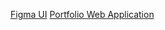 [Figma UI](https://www.figma.com/design/ngvFAeUL3DmEYGXxmTSk7Q/Portfolio-Flutter-Developer?m=auto&t=7AvqFLkWVsY6MiF5-1)
[Portfolio Web Application](https://brunovieiral.github.io/portfolio/)
